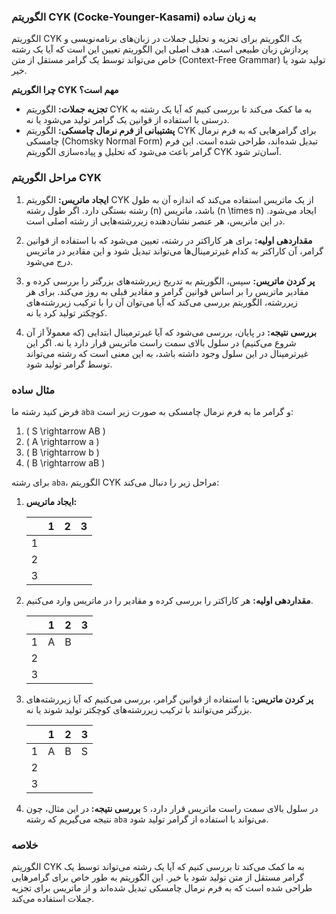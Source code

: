 ### الگوریتم CYK (Cocke-Younger-Kasami) به زبان ساده

الگوریتم CYK یک الگوریتم برای تجزیه و تحلیل جملات در زبان‌های برنامه‌نویسی و پردازش زبان طبیعی است. هدف اصلی این الگوریتم تعیین این است که آیا یک رشته خاص می‌تواند توسط یک گرامر مستقل از متن (Context-Free Grammar) تولید شود یا خیر. 

**چرا الگوریتم CYK مهم است؟**

- **تجزیه جملات:** الگوریتم CYK به ما کمک می‌کند تا بررسی کنیم که آیا یک رشته به درستی با استفاده از قوانین یک گرامر تولید می‌شود یا نه.
- **پشتیبانی از فرم نرمال چامسکی:** الگوریتم CYK برای گرامرهایی که به فرم نرمال چامسکی (Chomsky Normal Form) تبدیل شده‌اند، طراحی شده است. این فرم گرامر باعث می‌شود که تحلیل و پیاده‌سازی الگوریتم CYK آسان‌تر شود.

### مراحل الگوریتم CYK

1. **ایجاد ماتریس:**
   الگوریتم CYK از یک ماتریس استفاده می‌کند که اندازه آن به طول رشته بستگی دارد. اگر طول رشته \(n\) باشد، ماتریس \(n \times n\) ایجاد می‌شود. در این ماتریس، هر عنصر نشان‌دهنده زیررشته‌هایی از رشته اصلی است.

2. **مقداردهی اولیه:**
   برای هر کاراکتر در رشته، تعیین می‌شود که با استفاده از قوانین گرامر، آن کاراکتر به کدام غیرترمینال‌ها می‌تواند تبدیل شود و این مقادیر در ماتریس درج می‌شود.

3. **پر کردن ماتریس:**
   سپس، الگوریتم به تدریج زیررشته‌های بزرگتر را بررسی کرده و مقادیر ماتریس را بر اساس قوانین گرامر و مقادیر قبلی به روز می‌کند. برای هر زیررشته، الگوریتم بررسی می‌کند که آیا می‌توان آن را با ترکیب زیررشته‌های کوچکتر تولید کرد یا نه.

4. **بررسی نتیجه:**
   در پایان، بررسی می‌شود که آیا غیرترمینال ابتدایی (که معمولاً از آن شروع می‌کنیم) در سلول بالای سمت راست ماتریس قرار دارد یا نه. اگر این غیرترمینال در این سلول وجود داشته باشد، به این معنی است که رشته می‌تواند توسط گرامر تولید شود.

### مثال ساده

فرض کنید رشته ما `aba` و گرامر ما به فرم نرمال چامسکی به صورت زیر است:

1. \( S \rightarrow AB \)
2. \( A \rightarrow a \)
3. \( B \rightarrow b \)
4. \( B \rightarrow aB \)

برای رشته `aba`، الگوریتم CYK مراحل زیر را دنبال می‌کند:

1. **ایجاد ماتریس:**

   |   | 1 | 2 | 3 |
   |---|---|---|---|
   | 1 |   |   |   |
   | 2 |   |   |   |
   | 3 |   |   |   |

2. **مقداردهی اولیه:** هر کاراکتر را بررسی کرده و مقادیر را در ماتریس وارد می‌کنیم.

   |   | 1 | 2 | 3 |
   |---|---|---|---|
   | 1 | A | B |   |
   | 2 |   |   |   |
   | 3 |   |   |   |

3. **پر کردن ماتریس:** با استفاده از قوانین گرامر، بررسی می‌کنیم که آیا زیررشته‌های بزرگتر می‌توانند با ترکیب زیررشته‌های کوچکتر تولید شوند یا نه.

   |   | 1 | 2 | 3 |
   |---|---|---|---|
   | 1 | A | B | S |
   | 2 |   |   |   |
   | 3 |   |   |   |

4. **بررسی نتیجه:** در این مثال، چون `S` در سلول بالای سمت راست ماتریس قرار دارد، نتیجه می‌گیریم که رشته `aba` می‌تواند با استفاده از گرامر تولید شود.

### خلاصه

الگوریتم CYK به ما کمک می‌کند تا بررسی کنیم که آیا یک رشته می‌تواند توسط یک گرامر مستقل از متن تولید شود یا خیر. این الگوریتم به طور خاص برای گرامرهایی طراحی شده است که به فرم نرمال چامسکی تبدیل شده‌اند و از ماتریس برای تجزیه جملات استفاده می‌کند.

